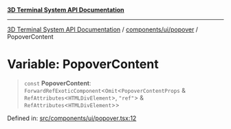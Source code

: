 [**3D Terminal System API Documentation**](../../../../README.md)

***

[3D Terminal System API Documentation](../../../../README.md) / [components/ui/popover](../README.md) / PopoverContent

# Variable: PopoverContent

> `const` **PopoverContent**: `ForwardRefExoticComponent`\<`Omit`\<`PopoverContentProps` & `RefAttributes`\<`HTMLDivElement`\>, `"ref"`\> & `RefAttributes`\<`HTMLDivElement`\>\>

Defined in: [src/components/ui/popover.tsx:12](https://github.com/Dicommunitas/ThreeJS_Terminal_3D/blob/7fd8b10cda6dfa2ead7725805530e34c65402bbf/src/components/ui/popover.tsx#L12)

